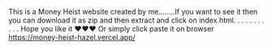 This is a Money Heist website created by me........If you want to see it then you can download it as zip and then extract and click on index.html.
.
.
.
.
.
.
.
.
.
.
Hope you like it ❤️❤️❤️
Or simply click paste it on browser https://money-heist-hazel.vercel.app/
